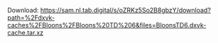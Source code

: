 Download: https://sam.nl.tab.digital/s/oZRKz5So2B8gbzY/download?path=%2Fdxvk-caches%2FBloons%2FBloons%20TD%206&files=BloonsTD6.dxvk-cache.tar.xz
